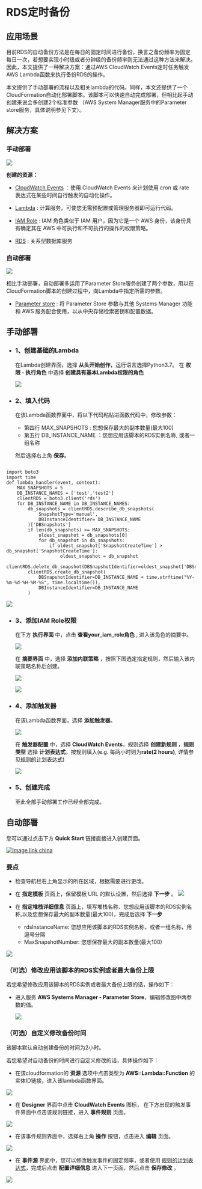 # RDS定时备份

## 应用场景

目前RDS的自动备份方法是在每日的固定时间进行备份，换言之备份频率为固定每日一次，若想要实现小时级或者分钟级的备份频率则无法通过这种方法来解决。因此，本文提供了一种解决方案：通过AWS CloudWatch Events定时任务触发AWS Lambda函数来执行备份RDS的操作。

本文提供了手动部署的流程以及相关lambda的代码。同样，本文还提供了一个CloudFormation自动化部署脚本。该脚本可以快速自动完成部署，但相比起手动创建来说会多创建2个标准参数 （AWS System Manager服务中的Parameter store服务，具体说明参见下文）。

## 解决方案



### 手动部署

![](https://raw.githubusercontent.com/fanyizhe/aws-rds-auto-snapshot/dev/pic/rds-backup.png)

**创建的资源：**

- [CloudWatch Events](https://docs.aws.amazon.com/zh_cn/AmazonCloudWatch/latest/events/WhatIsCloudWatchEvents.html) ：使用 CloudWatch Events 来计划使用 cron 或 rate 表达式在某些时间自行触发的自动化操作。

- [Lambda](https://docs.aws.amazon.com/zh_cn/lambda/latest/dg/welcome.html) : 计算服务，可使您无需预配置或管理服务器即可运行代码。

- [IAM Role](https://docs.aws.amazon.com/zh_cn/IAM/latest/UserGuide/id_roles_terms-and-concepts.html) : IAM 角色类似于 IAM 用户，因为它是一个 AWS 身份，该身份具有确定其在 AWS 中可执行和不可执行的操作的权限策略。

- [RDS](https://docs.aws.amazon.com/zh_cn/AmazonRDS/latest/UserGuide/Welcome.html) : 关系型数据库服务

### 自动部署

![](https://raw.githubusercontent.com/fanyizhe/aws-rds-auto-snapshot/dev/pic/rds-backup-auto.png)

相比手动部署，自动部署多运用了Parameter Store服务创建了两个参数，用以在CloudFormation脚本的创建过程中，向Lambda中指定所需的参数。

- [Parameter store](https://docs.aws.amazon.com/zh_cn/systems-manager/latest/userguide/systems-manager-parameter-store.html) : 将 Parameter Store 参数与其他 Systems Manager 功能和 AWS 服务配合使用，以从中央存储检索密钥和配置数据。  


## 手动部署

- ### **1、创建基础的Lambda**

    在Lambda创建界面，选择 **从头开始创作**，运行语言选择Python3.7。
    在 **权限 - 执行角色** 中选择 **创建具有基本Lambda权限的角色**

    ![](https://raw.githubusercontent.com/fanyizhe/aws-rds-auto-snapshot/dev/pic/manual-create-lambda.png)

- ### **2、填入代码**

    在该Lambda函数界面中，将以下代码粘贴进函数代码中，修改参数：
    
    - 第四行 MAX_SNAPSHOTS : 您想保存最大的副本数量(最大100)
    - 第五行 DB_INSTANCE_NAME ：您想应用该脚本的RDS实例名称, 或者一组名称
    
    然后选择右上角 **保存**。

```

import boto3
import time
def lambda_handler(event, context):
    MAX_SNAPSHOTS = 5
    DB_INSTANCE_NAMES = ['test','test2']
    clientRDS = boto3.client('rds')
    for DB_INSTANCE_NAME in DB_INSTANCE_NAMES:
        db_snapshots = clientRDS.describe_db_snapshots(
            SnapshotType='manual',
            DBInstanceIdentifier= DB_INSTANCE_NAME
        )['DBSnapshots']
        if len(db_snapshots) >= MAX_SNAPSHOTS:
            oldest_snapshot = db_snapshots[0]
            for db_snapshot in db_snapshots:
                if oldest_snapshot['SnapshotCreateTime'] > db_snapshot['SnapshotCreateTime']:
                    oldest_snapshot = db_snapshot
            clientRDS.delete_db_snapshot(DBSnapshotIdentifier=oldest_snapshot['DBSnapshotIdentifier'])
        clientRDS.create_db_snapshot(
            DBSnapshotIdentifier=DB_INSTANCE_NAME + time.strftime("%Y-%m-%d-%H-%M-%S", time.localtime()),
            DBInstanceIdentifier=DB_INSTANCE_NAME
        )
```


![](https://raw.githubusercontent.com/fanyizhe/aws-rds-auto-snapshot/dev/pic/save_code.png)


- ### **3、添加IAM Role权限**

    在下方 **执行界面** 中，点击 **查看your_iam_role角色** , 进入该角色的摘要中。

    ![](https://raw.githubusercontent.com/fanyizhe/aws-rds-auto-snapshot/dev/pic/iam_role.png)

    在 **摘要界面** 中，选择 **添加内联策略** ，按照下图选定指定规则，然后输入该内联策略名称后创建。

    ![](https://raw.githubusercontent.com/fanyizhe/aws-rds-auto-snapshot/dev/pic/iam_add_role.png)

    ![](https://raw.githubusercontent.com/fanyizhe/aws-rds-auto-snapshot/dev/pic/create_rules.png)

- ### **4、添加触发器**

    在该Lambda函数界面，选择 **添加触发器**。

    ![](https://raw.githubusercontent.com/fanyizhe/aws-rds-auto-snapshot/dev/pic/console_trigger.png)

    在 **触发器配置** 中，选择 **CloudWatch Events**，规则选择 **创建新规则** ，**规则类型** 选择 **计划表达式**，按规则填入(e.g. 每两小时则为**rate(2 hours)**, 详情参见[规则的计划表达式](https://docs.amazonaws.cn/AmazonCloudWatch/latest/events/ScheduledEvents.html))

    ![](https://raw.githubusercontent.com/fanyizhe/aws-rds-auto-snapshot/dev/pic/input_trigger.png)


- ### **5、创建完成**

    至此全部手动部署工作已经全部完成。

## 自动部署

您可以通过点击下方 **Quick Start** 链接直接进入创建页面。

[![Image link china](http://cdn.quickstart.org.cn/assets/ChinaRegion.png)](https://console.amazonaws.cn/cloudformation/home?region=cn-north-1#/stacks/new?stackName=backup-rds&templateURL=https://quickstart-rds-backup.s3.cn-north-1.amazonaws.com.cn/rds-backup.yaml) 


### 要点

- 检查导航栏右上角显示的所在区域，根据需要进行更改。

- 在 **指定模板** 页面上，保留模板 URL 的默认设置，然后选择 **下一步** 。
![](https://raw.githubusercontent.com/fanyizhe/aws-rds-auto-snapshot/dev/pic/CFN_template.png)

- 在 **指定堆栈详细信息** 页面上，填写堆栈名称、您想应用该脚本的RDS实例名称,以及您想保存最大的副本数量(最大100)，完成后选择 **下一步**

    - rdsInstanceName: 您想应用该脚本的RDS实例名称，或者一组名称，用逗号分隔
    - MaxSnapshotNumber: 您想保存最大的副本数量(最大100)

![](https://raw.githubusercontent.com/fanyizhe/aws-rds-auto-snapshot/dev/pic/specifyInfo.png)


### （可选）修改应用该脚本的RDS实例或者最大备份上限

若您希望修改应用该脚本的RDS实例或者最大备份上限的话，操作如下：

- 进入服务 **AWS Systems Manager - Parameter Store**，编辑修改图中两参数的值。

    ![](https://raw.githubusercontent.com/fanyizhe/aws-rds-auto-snapshot/dev/pic/param_store.png)


### （可选）自定义修改备份时间

该脚本默认自动创建备份的时间为2小时。

若您希望对自动备份的时间进行自定义修改的话，具体操作如下：

- 在该cloudformation的 **资源** 选项中点击类型为 **AWS::Lambda::Function** 的实体ID链接，进入该lambda函数界面。

![](https://raw.githubusercontent.com/fanyizhe/aws-rds-auto-snapshot/dev/pic/CFN_lambda.png)

- 在 **Designer** 界面中点击 **CloudWatch Events** 图标， 在下方出现的触发事件界面中点击该规则链接，进入 **事件规则** 页面。

![](https://raw.githubusercontent.com/fanyizhe/aws-rds-auto-snapshot/dev/pic/cloudWatch_event.png)

- 在该事件规则界面中，选择右上角 **操作** 按钮，点击进入 **编辑** 页面。

![](https://raw.githubusercontent.com/fanyizhe/aws-rds-auto-snapshot/dev/pic/edit_event.png)

- 在 **事件源** 界面中，您可以修改触发事件的固定频率，或者使用 [规则的计划表达式](https://docs.amazonaws.cn/AmazonCloudWatch/latest/events/ScheduledEvents.html)，完成后点击 **配置详细信息** 进入下一页面，然后点击 **保存修改** 。

![](https://raw.githubusercontent.com/fanyizhe/aws-rds-auto-snapshot/dev/pic/edit_event2.png)
